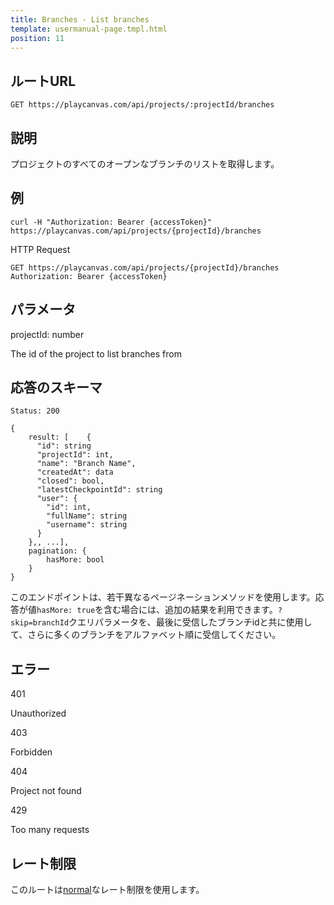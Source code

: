 ```yaml
---
title: Branches - List branches
template: usermanual-page.tmpl.html
position: 11
---
```


## ルートURL

```none
GET https://playcanvas.com/api/projects/:projectId/branches
```

## 説明

プロジェクトのすべてのオープンなブランチのリストを取得します。

## 例

```none
curl -H "Authorization: Bearer {accessToken}" https://playcanvas.com/api/projects/{projectId}/branches
```

HTTP Request
```
GET https://playcanvas.com/api/projects/{projectId}/branches
Authorization: Bearer {accessToken}
```

## パラメータ

<div class="params">
<div class="parameter"><span class="param">projectId: number</span><p>The id of the project to list branches from</p></div>
</div>

## 応答のスキーマ

```none
Status: 200
```

```none
{
    result: [    {
      "id": string
      "projectId": int,
      "name": "Branch Name",
      "createdAt": data
      "closed": bool,
      "latestCheckpointId": string
      "user": {
        "id": int,
        "fullName": string
        "username": string
      }
    },, ...],
    pagination: {
        hasMore: bool
    }
}
```

このエンドポイントは、若干異なるページネーションメソッドを使用します。応答が値`hasMore: true`を含む場合には、追加の結果を利用できます。`?skip=branchId`クエリパラメータを、最後に受信したブランチidと共に使用して、さらに多くのブランチをアルファベット順に受信してください。

## エラー

<div class="params">
<div class="parameter"><span class="param">401</span><p>Unauthorized</p></div>
<div class="parameter"><span class="param">403</span><p>Forbidden</p></div>
<div class="parameter"><span class="param">404</span><p>Project not found</p></div>
<div class="parameter"><span class="param">429</span><p>Too many requests</p></div>
</div>

## レート制限

このルートは[normal][1]なレート制限を使用します。

[1]: /user-manual/api#rate-limiting

